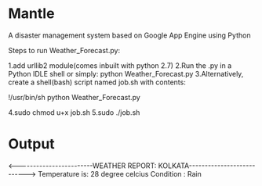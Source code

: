 Mantle
======

A disaster management system based on Google App Engine using Python

Steps to run Weather_Forecast.py:

1.add urllib2 module(comes inbuilt with python 2.7)
2.Run the .py in a Python IDLE shell or simply: python Weather_Forecast.py
3.Alternatively, create a shell(bash) script named job.sh with contents:

!/usr/bin/sh
python Weather_Forecast.py

4.sudo chmod u+x job.sh
5.sudo ./job.sh

Output
======
<------------------------WEATHER REPORT: KOLKATA---------------------------> Temperature is: 28 degree celcius Condition : Rain

